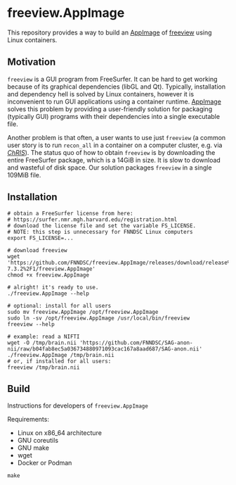 # freeview.AppImage

This repository provides a way to build an
[AppImage](https://appimage.org/) of
[freeview](https://surfer.nmr.mgh.harvard.edu/fswiki/FreeviewGuide/FreeviewIntroduction)
using Linux containers.

## Motivation

`freeview` is a GUI program from FreeSurfer. It can be hard to get working
because of its graphical dependencies (libGL and Qt). Typically, installation
and dependency hell is solved by Linux containers, however it is inconvenient
to run GUI applications using a container runtime.
[AppImage](https://appimage.org/) solves this problem by providing a
user-friendly solution for packaging (typically GUI) programs with their 
dependencies into a single executable file.

Another problem is that often, a user wants to use just `freeview`
(a common user story is to run `recon_all` in a container on a computer
cluster, e.g. via [_ChRIS_](https://chrisproject.org)).
The status quo of how to obtain `freeview` is by downloading the entire
FreeSurfer package, which is a 14GiB in size. It is slow to download and
wasteful of disk space.
Our solution packages `freeview` in a single 109MiB file.

## Installation

```shell
# obtain a FreeSurfer license from here:
# https://surfer.nmr.mgh.harvard.edu/registration.html
# download the license file and set the variable FS_LICENSE.
# NOTE: this step is unnecessary for FNNDSC Linux computers
export FS_LICENSE=...

# download freeview
wget 'https://github.com/FNNDSC/freeview.AppImage/releases/download/release%2Ffreesurfer-7.3.2%2F1/freeview.AppImage'
chmod +x freeview.AppImage

# alright! it's ready to use.
./freeview.AppImage --help

# optional: install for all users
sudo mv freeview.AppImage /opt/freeview.AppImage
sudo ln -sv /opt/freeview.AppImage /usr/local/bin/freeview
freeview --help

# example: read a NIFTI
wget -O /tmp/brain.nii 'https://github.com/FNNDSC/SAG-anon-nii/raw/b04fab8ec5a036734880971093cac167a8aad687/SAG-anon.nii'
./freeview.AppImage /tmp/brain.nii
# or, if installed for all users:
freeview /tmp/brain.nii
```

## Build

Instructions for developers of `freeview.AppImage`

Requirements:

- Linux on x86_64 architecture
- GNU coreutils
- GNU make
- wget
- Docker or Podman

```shell
make
```
